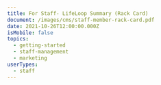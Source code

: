 ```yaml
---
title: For Staff- LifeLoop Summary (Rack Card)
document: /images/cms/staff-member-rack-card.pdf
date: 2021-10-26T12:00:00.000Z
isMobile: false
topics:
  - getting-started
  - staff-management
  - marketing
userTypes:
  - staff
---
```

